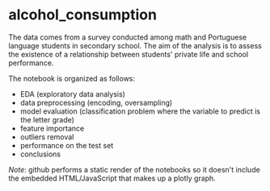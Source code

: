 # alcohol_consumption


The data comes from a survey conducted among math and Portuguese language students in secondary school. The aim of the analysis is to assess the existence of a relationship between students' private life and school performance.

The notebook is organized as follows:

- EDA (exploratory data analysis)
- data preprocessing (encoding, oversampling)
- model evaluation (classification problem where the variable to predict is the letter grade)
- feature importance
- outliers removal
- performance on the test set
- conclusions

*Note*: github performs a static render of the notebooks so it doesn't include the embedded HTML/JavaScript that makes up a plotly graph.
